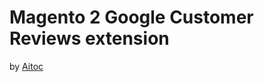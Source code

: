 # Magento 2 Google Customer Reviews extension 
by [Aitoc](https://www.aitoc.com/magento-2-extensions.html "Aitoc's Magento 2 extensions")
